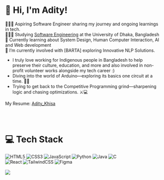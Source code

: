 
# 👋 Hi, I'm Adity!

👩🏻‍💻 Aspiring Software Engineer sharing my journey and ongoing learnings in tech.<br/>
👩🏻‍🎓 Studying [Software Engineering](http://www.iit.du.ac.bd/) at the University of Dhaka, Bangladesh<br/>
💭 Currently learning about System Design, Human Computer Interaction, AI and Web development <br/>
🔭 I’m currently involved with [BARTA] exploring Innovative NLP Solutions.<br/>

- I truly love working for Indigenous people in Bangladesh to help preserve their culture, education, and more 
and also involved in non-profit volunteer works alongside my tech career :)
- Diving into the world of Arduino—exploring its basics one circuit at a time. 🌱✨
- Trying to get back to the Competitive Programming grind—sharpening logic and chasing optimizations. ⚔️💻
  
My Resume: [Adity_Khisa](https://docs.google.com/document/d/146H2KLYnpZ2bTqbHFzgS3oMVqyP3SBAZ0I5bP4iGdGM/edit?tab=t.0)

<br/>
<br/>


<!-- GitHub stats from https://github.com/anuraghazra/github-readme-stats -->




# 💻 Tech Stack
![HTML5](https://img.shields.io/badge/html5-%23E34F26.svg?style=for-the-badge&logo=html5&logoColor=white)
![CSS3](https://img.shields.io/badge/css3-%231572B6.svg?style=for-the-badge&logo=css3&logoColor=white)
![JavaScript](https://img.shields.io/badge/javascript-%23323330.svg?style=for-the-badge&logo=javascript&logoColor=%23F7DF1E)
![Python](https://img.shields.io/badge/python-3670A0?style=for-the-badge&logo=python&logoColor=ffdd54)
![Java](https://img.shields.io/badge/java-%23ED8B00.svg?style=for-the-badge&logo=openjdk&logoColor=white)
![C](https://img.shields.io/badge/c-%2300599C.svg?style=for-the-badge&logo=c&logoColor=white)<br/>
![React](https://img.shields.io/badge/react-%2320232a.svg?style=for-the-badge&logo=react&logoColor=%2361DAFB)
![TailwindCSS](https://img.shields.io/badge/tailwindcss-%2338B2AC.svg?style=for-the-badge&logo=tailwind-css&logoColor=white)
![Figma](https://img.shields.io/badge/figma-%23F24E1E.svg?style=for-the-badge&logo=figma&logoColor=white)
<br/>
<br/>
![](https://github-readme-stats.vercel.app/api?username=adity1234567&theme=radical&hide_border=false&include_all_commits=true&count_private=true)<br/>
<!--
**adity1234567/adity1234567** is a ✨ _special_ ✨ repository because its `README.md` (this file) appears on your GitHub profile.

Here are some ideas to get you started:

- 🔭 I’m currently working on ...
- 🌱 I’m currently learning ...
- 👯 I’m looking to collaborate on ...
- 🤔 I’m looking for help with ...
- 💬 Ask me about ...
- 📫 How to reach me: ...
- 😄 Pronouns: ...
- ⚡ Fun fact: ...
-->
